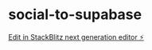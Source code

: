 # social-to-supabase

[Edit in StackBlitz next generation editor ⚡️](https://stackblitz.com/~/github.com/mrmartineau/social-to-supabase)
